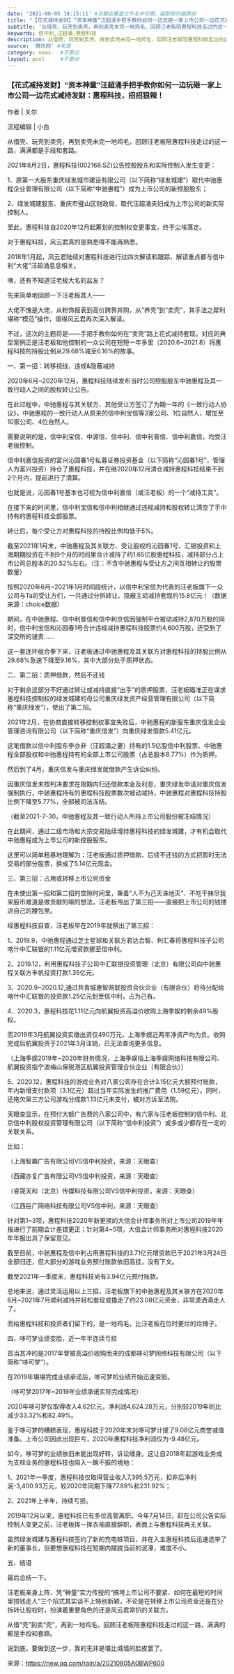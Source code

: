 ```yaml
---
date: '2021-08-05 18:15:11' #日期会覆盖文件名中日期，越新排列越靠前
title: "【花式减持发财】“资本神童”汪超涌手把手教你如何一边玩砸一家上市公司一边花式减持发财：惠程科技，招招狠辣！" #标题
subtitle: '从借壳、玩壳到卖壳，再到卖壳未完一地鸡毛，回顾汪老板陪惠程科技走过的这一路，满满都是手段和套路。' #副标题
keywords: 信中利,汪超涌,惠程科技
description: 从借壳、玩壳到卖壳，再到卖壳未完一地鸡毛，回顾汪老板陪惠程科技走过的这一路，满满都是手段和套路。
source: '腾讯网' #来源
category: news   #不要动
layout: post     #不要动
---
```


### 【花式减持发财】“资本神童”汪超涌手把手教你如何一边玩砸一家上市公司一边花式减持发财：惠程科技，招招狠辣！

作者 | 关尔

流程编辑 | 小白

从借壳、玩壳到卖壳，再到卖壳未完一地鸡毛，回顾汪老板陪惠程科技走过的这一路，满满都是手段和套路。

2021年8月2日，惠程科技(002168.SZ)公告控股股东和实际控制人发生变更：

1、原第一大股东重庆绿发城市建设有限公司（以下简称“绿发城建”）取代中驰惠程企业管理有限公司（以下简称“中驰惠程”）成为上市公司的新控股股东；

2、绿发城建股东、重庆市璧山区财政局，取代汪超涌夫妇成为上市公司的新实际控制人。

至此，惠程科技自2020年12月起筹划的控制权变更事宜，终于尘埃落定。

对于惠程科技，风云君真的是熟悉得不能再熟悉。

2018年1月起，风云君陆续对惠程科技进行过四次解读和跟踪，解读重点都与信中利“大佬”汪超涌息息相关。

咦，还有不知道汪老板大名的盆友？

先来简单地回顾一下汪老板其人——

大佬不愧是大佬，从粉饰报表到高价跨界并购，从“养壳”到“卖壳”，其手法之犀利堪称“模范”操作，值得风云君再次深入解读。

不过，这次的主题将是——手把手教你如何在“卖壳”路上花式减持套现。对应的典型案例正是汪老板和他控制的一众公司在短短一年多里（2020.6~2021.8）将惠程科技的持股比例从29.68%减至6.16%的故事。

一、第一招：转移视线，违规&隐蔽减持

2020年6月~2020年12月，惠程科技陆续发布当时公司控股股东中驰惠程及其一致行动人之间的股权转让公告。

在此过程中，中驰惠程与其关联方、其他受让方签订了为期一年的《一致行动人协议》，中驰惠程的一致行动人从原来的信中利宝信等3家公司、1位自然人，增加至10家公司、4位自然人。

需要说明的是，信中利宝信、中源信、信中利、信中利普信、信中利嘉信，均受汪老板控制。

信中利嘉信投资的富兴沁园春1号私募证券投资基金（以下简称“沁园春1号”，管理人为富兴投资）持仓了惠程科技，并在继2020年12月清仓减持惠程科技结束不到2个月内，提前进行了清算。

也就是说，沁园春1号基本也可视为信中利嘉信（或汪老板）的一个“减持工具”。

在接下来的时间里，信中利宝信和信中利相继通过违规减持和股权转让清空了手中持有的惠程科技全部股票。

转让后，每个受让方对惠程科技的持股比例均低于5%。

截至2021年1月末，中驰惠程及其关联方、受让股权的沁园春1号、汇银投资和上海期期投资在不到9个月的时间里合计减持了约1.65亿股惠程科技，减持部分占上市公司总股本的20.52%左右。（注：不含中驰惠程与受让方之间互相转让的股票数量）

按照2020年6月~2021年1月时间段统计，以信中利宝信为代表的汪老板旗下一众公司与Ta的受让方们，一共通过分拆转让、隐蔽主动减持套现约15.8亿元！（数据来源：choice数据）

期间，在中驰惠程、信中利普信和信中利京信因强制平仓被动减持2,870万股的同时，信中利宝信和沁园春1号合计违规减持惠程科技股票约4,600万股，还受到了深交所的谴责……

这一套连环组合拳下来，汪老板通过中驰惠程及其关联方对惠程科技的持股比例从29.68%急速下降至9.16%，其中大部分处于质押状态。

二、第二招：质押借款，然后不还钱

对于剩余这部分不好通过转让或减持直接“出手”的质押股票，汪老板瞄准正在谋求惠程科技控制权的绿发城建的母公司重庆绿发资产经营管理有限公司（以下简称“重庆绿发”），使出了第二招。

2021年2月，在协商直接转移控制权事宜失败后，中驰惠程的新股东重庆信发企业管理咨询有限公司（以下简称“重庆信发”）向重庆绿发借款5.41亿元。

这笔借款以信中利股东李亦非（汪超涌之妻）持有的1.5亿股信中利股票、中驰惠程全部股权和中驰惠程持有的全部上市公司股票（占总股本8.77%）作为质押。

然后到了4月，重庆信发与重庆绿发就借款产生诉讼纠纷。

因重庆信发未按判决要求在限期内归还借款本金及利息，重庆绿发申请对重庆信发强制执行，中驰惠程持有的惠程科技股票数次被动减持，中驰惠程对惠程科技持股比例下降至5.77%，全部被司法冻结。

（截至2021-7-30，中驰惠程及其一致行动人所持上市公司股份被冻结情况）

在此期间，通过二级市场和大宗交易陆续增持惠程科技的绿发城建，才有机会取代中驰惠程成为上市公司的新控股股东。

这里可以简单粗暴地理解为：汪老板通过质押借款、后续不还钱的方式把暂时无法交易的部分股票，换成了5.14亿元现金。

三、第三招：占用或转移上市公司资金

在未使出第一招和第二招的空隙时间里，秉着“人不为己天诛地灭”、不吃干抹尽我来股市难道是做贡献的嘛的想法，汪老板甩出了第三招——直接把上市公司的钱搂进自己的腰包里。

经惠程科技自查，汪老板早在2019年就祭出了第三招：

1、2019.9，中驰惠程通过芝士星球和关联方君达合智、利汇春将惠程科技子公司喀什中汇联银的1.11亿元增资款挪至信中利。

2、2019.12，利用惠程科技子公司中汇联银投资管理（北京）有限公司向中驰惠程关联方丰帆投资打款1.35亿元。

3、2020.9~2020.12,通过共青城惠智网联投资合伙企业（有限合伙）将待分配给喀什中汇联银的投资款1.25亿元划至信中利，占为己有。

4、2020.3，惠程科技花1.11亿元向航翼投资高溢价收购上海季娱的剩余49%股权。

而2019年3月航翼投资实缴出资仅490万元，上海季娱近两年净资产均为负。收购完成后航翼投资于2021年3月注销，已无法查询更多信息。

（上海季娱2019年~2020年财务情况，上海季娱指上海季娱网络科技有限公司、航翼投资指宁波梅山保税港区航翼投资管理合伙企业（有限合伙））

5、2020.12，惠程科技的游戏业务对八家公司存在合计3.15亿元大额预付账款，年内新增支付款项（3.1亿元）超过当年实际发生的推广费用（1.59亿元）。同时，还拖欠第三方公司游戏分成款1.13亿元未支付，被对方诉至法院。

天眼查显示，在预付大额广告费的八家公司中，有六家与汪老板控制的信中利、北京信中利股权投资管理有限公司（以下简称“信中利投资”）或多或少都存在一定的关联关系。

比如：

（上海智趣广告有限公司VS信中利投资，来源：天眼查）

（西藏亦复广告有限公司VS信中利投资，来源：天眼查）

（睿晟天和（北京）传媒科技有限公司VS信中利投资，来源：天眼查）

（江西巨广网络科技有限公司VS信中利，来源：天眼查）

针对第1~3项，惠程科技2020年新更换的大信会计师事务所对上市公司2019年年报进行了前期会计差错更正；针对第4~5项，大信会计师事务所对惠程科技2020年年报出具了保留意见。

截至目前，中驰惠程及信中利占用惠程科技的3.71亿元增资款已于2021年3月24日全部归还，但大部分的游戏业务预付账款依旧高挂，没有下文。

截至2021年一季度末，惠程科技尚有3.94亿元预付账款。

总地来说，通过灵活运用以上三招，汪老板旗下的中驰惠程及其关联方在2020年6月~2021年7月顺利减持并轻松套现或撬走了约23.08亿元资金，非常潇洒滴走人了。

而给惠程科技和投资者们留下的，是一地鸡毛，比汪老板在位时更烂的烂摊子。

四、哆可梦业绩变脸，近一年半连续亏损

首当其冲的是2017年曾被高溢价收购而来的成都哆可梦网络科技有限公司（以下简称“哆可梦”）。

在2019年堪堪完成业绩承诺后，哆可梦的业绩开始迅速变脸。

（哆可梦2017年~2019年业绩承诺实际完成情况）

2020年哆可梦仅取得收入4.62亿元，净利润4,624.28万元，分别较2019年同比减少33.32%和82.49%。

鉴于哆可梦的糟糕表现，惠程科技于2020年末对哆可梦计提了9.08亿元商誉减值准备。上市公司因此出现巨亏，2020年惠程科技净利润仅为-9.48亿元。

如今，哆可梦的业绩依旧未能出现好转，诉讼缠身。这让自2018年起游戏业务成为支柱业务的惠程科技也陷入一蹶不振的境地：

1、2021年一季度，惠程科技仅取得营业收入7,395.5万元，扣非后净利润-3,400.93万元，较2020年同期下降77.89%和231.92%；

2、2021年上半年，持续亏损。

2019年12月以来，惠程科技已有多位高管离职。今年7月14日，赶在公司公告实际控制人变更之前，汪老板挥一挥衣袖直接辞职，表面上与惠程科技再无关联。

虽然绿发城建与惠程科技签约了新的充电桩项目，并在入主惠程科技后迅速选举了新的董事长，但要想惠程科技在短期内摆脱当前的泥潭，难度不小。

五、结语

最后总结一下。

汪老板亲身上阵、凭“神童”实力传授的“搞垮上市公司不要紧、如何在最短的时间里捞钱走人”三个招式其实谈不上特别新颖，不论是在转移上市公司资金还是在分拆转让股权时，扮演着重要角色的还是风云君常扒的关联方。

从借“壳”到卖“壳”，再到一地鸡毛，回顾汪老板陪惠程科技走过的这一路，满满的都是手段和套路。

说到底，要做到这一步，靠的无非是堪比城墙的脸皮罢了。

来源：https://new.qq.com/rain/a/20210805A0BWP600
